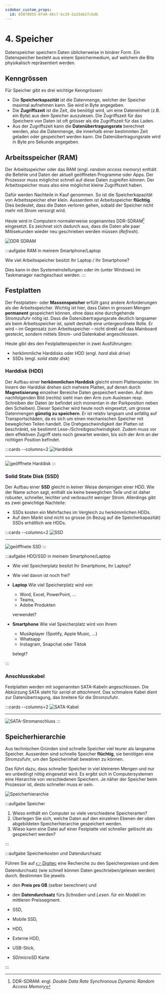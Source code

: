 ```yaml
---
sidebar_custom_props:
  id: 65078055-6f40-46c7-bc39-2a33ab1fcbdb
---
```


# 4. Speicher

Datenspeicher speichern Daten üblicherweise in binärer Form. Ein Datenspeicher besteht aus einem Speichermedium, auf welchem die Bits physikalisch repräsentiert werden.

## Kenngrössen

Für Speicher gibt es drei wichtige Kenngrössen:

- Die **Speicherkapazität** ist die Datenmenge, welcher der Speicher maximal aufnehmen kann. Sie wird in Byte angegeben.
- Die **Zugriffszeit** ist die Zeit, die benötigt wird, um eine Dateneinheit (z.B. ein Byte) aus dem Speicher auszulesen. Die Zugriffszeit für das Speichern von Daten ist oft grösser als die Zugriffszeit für das Laden.
- Aus der Zugriffszeit kann die **Datenübertragungsrate** berechnet werden, also die Datenmenge, die innerhalb einer bestimmten Zeit geladen oder gespeichert werden kann. Die Datenübertragungsrate wird in Byte pro Sekunde angegeben.


## Arbeitsspeicher (RAM)

Der Arbeitsspeicher oder das RAM (engl. *random access memory*) enthält die Befehle und Daten der aktuell geöffneten Programme oder Apps. Der Prozessor muss möglichst schnell auf diese Daten zugreifen können. Der Arbeitsspeicher muss also eine möglichst kleine Zugriffszeit haben.

Dafür werden Nachteile in Kauf genommen. So ist die Speicherkapazität von Arbeitsspeicher eher klein. Ausserdem ist Arbeitsspeicher **flüchtig**. Dies bedeutet, dass die Daten verloren gehen, sobald der Speicher nicht mehr mit Strom versorgt wird.

Heute wird in Computern normalerweise sogenanntes DDR-SDRAM[^1] eingesetzt. Es zeichnet sich dadurch aus, dass die Daten alle paar Millisekunden wieder neu geschrieben werden müssen (*Refresh*).

![DDR SDRAM](images/04-ddr-sdram.jpg)

:::aufgabe RAM in meinem Smartphone/Laptop
<Answer type="state" webKey="720a2b04-1642-4acf-ab29-e920416e3e2e" />

Wie viel Arbeitsspeicher besitzt Ihr Laptop / Ihr Smartphone?

<Answer type="text" webKey="98675ca4-1e32-4d92-99fc-2fef6b5faefc" />

<Hint>
Dies kann in den Systemeinstellungen oder im (unter Windows) im Taskmanager nachgeschaut werden. 
</Hint>
:::

## Festplatten

Der Festplatten- oder **Massenspeicher** erfüllt ganz andere Anforderungen als der Arbeitsspeicher. Wichtig ist hier, dass Daten in grossen Mengen **permanent** gespeichert können, ohne dass eine durchgehende Stromzufuhr nötig ist. Dass die Datenübertragungsrate deutlich langsamer als beim Arbeitsspeicher ist, spielt deshalb eine untergeordnete Rolle. Er wird – im Gegensatz zum Arbeitsspeicher – nicht direkt auf das Mainboard gesteckt, sondern mittels Strom- und Datenkabel angeschlossen.

Heute gibt des den Festplattenspeicher in zwei Ausführungen:
- herkömmliche Harddisks oder HDD (engl. *hard disk drive*)
- SSDs (engl. *solid state disk*)


### Harddisk (HDD)

Der Aufbau einer **herkömmlichen Harddisk** gleicht einem Plattenspieler. Im Innern der Harddisk drehen sich mehrere Platten, auf denen durch **Magnetisierung** einzelner Bereiche Daten gespeichert werden. Auf dem nachfolgenden Bild (rechts) sieht man den Arm zum Auslesen resp. Schreiben der Daten (er befindet sich momentan in der Parkposition neben den Scheiben). Dieser Speicher wird heute noch eingesetzt, um grosse Datenmengen **günstig zu speichern**. Er ist relativ langsam und anfällig auf Transportschäden, da es sich um einen mechanischen Speicher mit beweglichen Teilen handelt. Die Drehgeschwindigkeit der Platten ist beschränkt, sie bestimmt Lese-/Schreibgeschwindigkeit. Zudem muss vor dem effektiven Zugriff stets noch gewartet werden, bis sich der Arm an der richtigen Position befindet.

:::cards --columns=2
![Harddisk](images/04-harddisk.jpg)
***
![geöfffnete Harddisk](images/04-harddisk-open.jpg)
:::


### Solid State Disk (SSD)

Der Aufbau einer **SSD** gleicht in keiner Weise demjenigen einer HDD. Wie der Name schon sagt, enthält sie keine beweglichen Teile und ist daher robuster, schneller, leichter und verbraucht weniger Strom. Allerdings gibt es zwei gewichtige Nachteile:

- SSDs kosten ein Mehrfaches im Vergleich zu herkömmlichen HDDs.
- Auf dem Markt sind nicht so grosse (in Bezug auf die Speicherkapazität) SSDs erhältlich wie HDDs.

:::cards --columns=2
![SSD](images/04-ssd.jpg)
***
![geöfffnete SSD](images/04-ssd-open.jpg)
:::


:::aufgabe HDD/SSD in meinem Smartphone/Laptop
<Answer type="state" webKey="251e05ac-8100-4675-ba30-d546fec37c0b" />

- Wie viel Speicherplatz besitzt Ihr Smartphone, ihr Laptop?
- Wie viel davon ist noch frei?
- __Laptop__ Wie viel Speicherplatz wird von
  - Word, Excel, PowerPoint, ...
  - Teams,
  - Adobe Produkten

  verwendet?
- __Smartphone__ Wie viel Speicherplatz wird von Ihrem 
  - Musikplayer (Spotify, Apple Music, ...) 
  - Whatsapp
  - Instagram, Snapchat oder Tiktok
  
  belegt?

<Answer type="text" webKey="27d447fa-82af-4969-9564-edc896e5bdde" />

:::


### Anschlusskabel

Festplatten werden mit sogenannten SATA-Kabeln angeschlossen. Die Abkürzung SATA steht für *serial at attachment*. Das schmalere Kabel dient zur Datenübertragung, das breitere für die Stromzufuhr.

:::cards --columns=2
![SATA-Kabel ](images/04-sata.jpg)
***
![SATA-Stromanschluss ](images/04-sata-power.jpg)
:::


## Speicherhierarchie

Aus technischen Gründen sind schnelle Speicher viel teurer als langsame Speicher. Ausserdem sind schnelle Speicher **flüchtig**, sie benötigen eine Stromzufuhr, um den Speicherinhalt bewahren zu können.

Das führt dazu, dass schneller Speicher in viel kleineren Mengen und nur wo unbedingt nötig eingesetzt wird. Es ergibt sich in Computersystemen eine Hierarchie von verschiedenen Speichern. Je näher der Speicher beim Prozessor ist, desto schneller muss er sein.

![Speicherhierarchie](images/04-storage-hierarchy.svg)

:::aufgabe Speicher
<Answer type="state" webKey="7bb0eeac-6b50-4950-ac44-f19ead4ad5a5" />

1. Wieso enthält ein Computer so viele verschiedene Speicherarten?
2. Überlegen Sie sich, welche Daten auf den einzelnen Ebenen der oben abgebildeten Speicherhierarchie gespeichert werden.
3. Wieso kann eine Datei auf einer Festplatte viel schneller gelöscht als gespeichert werden?

<Answer type="text" webKey="074b934c-5b70-45c6-8034-4e99e77d850b" />
:::

:::aufgabe Speicherkosten und Datendurchsatz
<Answer type="state" webKey="5308d378-a30d-4eb7-b98a-c08111cfd500" />

Führen Sie auf [👉 Digitec](https://digitec.ch) eine Recherche zu den Speicherpreisen und dem Datendurchsatz (wie schnell können Daten geschrieben/gelesen werden) durch. Bestimmen Sie jeweils
- den **Preis pro GB** (selber berechnen) und
- den **Datendurchsatz** fürs *Schreiben* und *Lesen*.
für ein Modell im mittleren Preissegment.

- SSD, 
- Mobile SSD, 
- HDD, 
- Externe HDD, 
- USB-Stick, 
- SD/microSD Karte

<Answer type="text" webKey="1e665ad1-531f-4d31-a9b5-a3a4c4dc80ff" />
:::

[^1]: DDR-SDRAM: engl. *Double Data Rate Synchronous Dynamic Random Access Memory*
